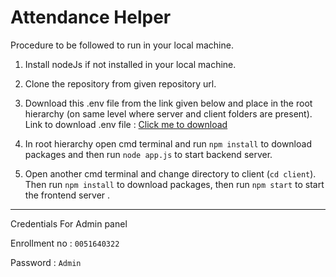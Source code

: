 # Attendance Helper 

Procedure to be followed to run in your local machine.

1. Install nodeJs if not installed in your local machine.

2. Clone the repository from given repository url.

3. Download this .env file from the link given below and place in the root hierarchy (on same level where server and client folders are present).  
Link to download .env file : 
[Click me to download](https://drive.google.com/file/d/1d-MIEoLo_2P-Mdva4Jeghum-gYd_r6os/view?usp=sharing)

4. In root hierarchy open cmd terminal and run `npm install` to download packages and  then run `node app.js` to start backend server.

5. Open another cmd terminal and change directory to client (`cd client`). Then run `npm install` to download packages, then run `npm start` to start the frontend server .

---

Credentials For Admin panel 

Enrollment no : `0051640322`

Password : `Admin`